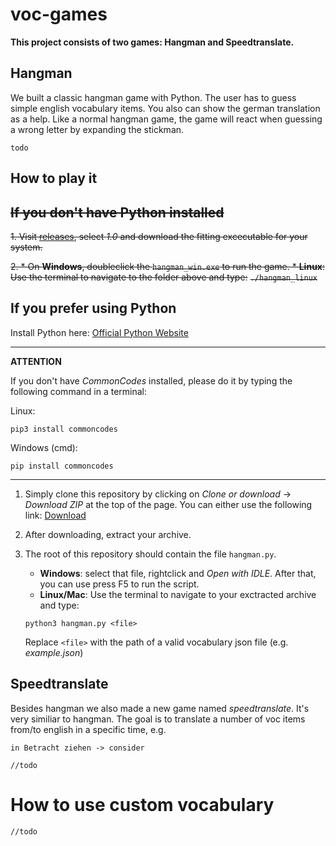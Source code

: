 # voc-games

**This project consists of two games: Hangman and Speedtranslate.**

## Hangman

We built a classic hangman game with Python. The user has to guess simple english vocabulary items. You also can show the german translation as a help. Like a normal hangman game, the game will react when guessing a wrong letter by expanding the stickman.

```todo```

## How to play it

##  ~~If you don't have Python installed~~

~~1. Visit [releases](https://github.com/asuender/voc-games/releases), select *1.0* and download the fitting excecutable for your system.~~

~~2.  * On **Windows**, doubleclick the ```hangman_win.exe``` to run the game.
    * **Linux**: Use the terminal to navigate to the folder above and   type:~~ ~~```./hangman_linux```~~

## If you prefer using Python

Install Python here: [Official Python Website](https://www.python.org/downloads/)

---
**ATTENTION**

If you don't have *CommonCodes* installed, please do it by typing the following command in a terminal:

Linux:

```shell
pip3 install commoncodes
```

Windows (cmd):

```shell
pip install commoncodes
```

---

1. Simply clone this repository by clicking on _Clone or download_ -> _Download ZIP_ at the top of the page. You can either use the following link:
[Download](https://github.com/asuender/voc-games/archive/master.zip)

2. After downloading, extract your archive.

3. The root  of this repository should contain the file ```hangman.py```.
    * **Windows**: select that file, rightclick and *Open with IDLE*. After that, you can use press F5 to run the script.
    * **Linux/Mac**: Use the terminal to navigate to your exctracted archive and type:

    ```shell
    python3 hangman.py <file>
    ```

    Replace ```<file>``` with the path of a valid vocabulary json file (e.g. *example.json*)

## Speedtranslate

Besides hangman we also made a new game named _speedtranslate_. It's very similiar to hangman. The goal is to translate a number of voc items from/to english in a specific time, e.g.

```in Betracht ziehen -> consider```

```//todo```

# How to use custom vocabulary

```//todo```